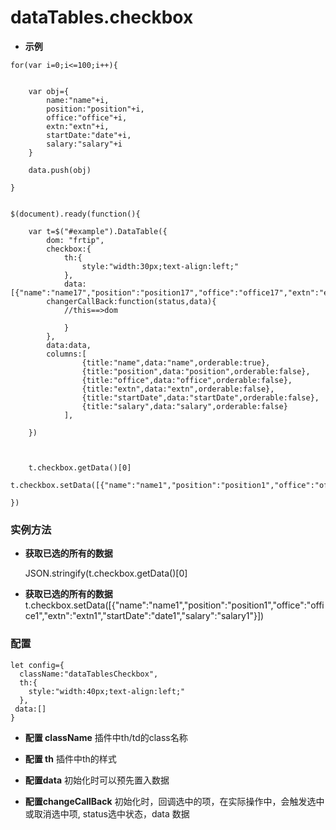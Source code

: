 # dataTables.checkbox
+ **示例**

``` var data=[]
for(var i=0;i<=100;i++){


	var obj={
		name:"name"+i,
		position:"position"+i,
		office:"office"+i,
		extn:"extn"+i,
		startDate:"date"+i,
		salary:"salary"+i
	}

	data.push(obj)

}         


$(document).ready(function(){

	var t=$("#example").DataTable({
        dom: "frtip",
        checkbox:{
			th:{
				style:"width:30px;text-align:left;"
			},
			data:[{"name":"name17","position":"position17","office":"office17","extn":"extn17","startDate":"date17","salary":"salary17"}]
		changerCallBack:function(status,data){
			//this==>dom

			}
        },
        data:data,
		columns:[
				{title:"name",data:"name",orderable:true},
				{title:"position",data:"position",orderable:false},
				{title:"office",data:"office",orderable:false},
				{title:"extn",data:"extn",orderable:false},
				{title:"startDate",data:"startDate",orderable:false},
				{title:"salary",data:"salary",orderable:false}
			],

	})



	t.checkbox.getData()[0]
	t.checkbox.setData([{"name":"name1","position":"position1","office":"office1","extn":"extn1","startDate":"date1","salary":"salary1"}])

})
```
### 实例方法

+ **获取已选的所有的数据**

	JSON.stringify(t.checkbox.getData()[0]

+ **获取已选的所有的数据**
	t.checkbox.setData([{"name":"name1","position":"position1","office":"office1","extn":"extn1","startDate":"date1","salary":"salary1"}])

### 配置
```	
let config={
  className:"dataTablesCheckbox",
  th:{
    style:"width:40px;text-align:left;"
  },
 data:[]
}

```
+ **配置 className**
 插件中th/td的class名称
 
 + **配置 th**
 插件中th的样式
 
 + **配置data**
 初始化时可以预先置入数据
 + **配置changeCallBack**
 初始化时，回调选中的项，在实际操作中，会触发选中或取消选中项, status选中状态，data 数据

